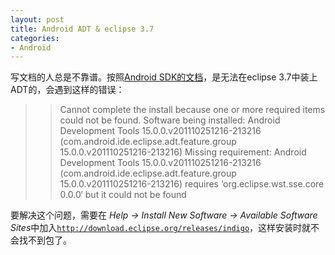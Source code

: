 ```yaml
---
layout: post
title: Android ADT & eclipse 3.7
categories:
- Android
---
```

写文档的人总是不靠谱。按照[Android SDK的文档](http://developer.android.com/sdk/installing.html)，是无法在eclipse 3.7中装上ADT的，会遇到这样的错误：

>> Cannot complete the install because one or more required items could not be found.
>> Software being installed: Android Development Tools 15.0.0.v201110251216-213216 (com.android.ide.eclipse.adt.feature.group 15.0.0.v201110251216-213216)
>> Missing requirement: Android Development Tools 15.0.0.v201110251216-213216 (com.android.ide.eclipse.adt.feature.group 15.0.0.v201110251216-213216) requires ‘org.eclipse.wst.sse.core 0.0.0′ but it could not be found

要解决这个问题，需要在 *Help -> Install New Software -> Available Software Sites*中加入<code>http://download.eclipse.org/releases/indigo</code>，这样安装时就不会找不到包了。
